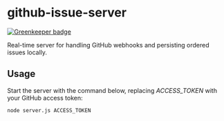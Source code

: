 # github-issue-server

[![Greenkeeper badge](https://badges.greenkeeper.io/chasenlehara/github-issue-server.svg)](https://greenkeeper.io/)

Real-time server for handling GitHub webhooks and persisting ordered issues locally.

## Usage

Start the server with the command below, replacing _ACCESS_TOKEN_ with your GitHub access token:

```shell
node server.js ACCESS_TOKEN
```
